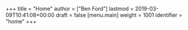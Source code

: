 +++
title = "Home"
author = ["Ben Ford"]
lastmod = 2019-03-09T10:41:08+00:00
draft = false
[menu.main]
  weight = 1001
  identifier = "home"
+++
